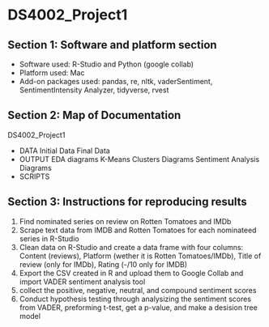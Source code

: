 # DS4002_Project1
## Section 1: Software and platform section
- Software used: R-Studio and Python (google collab)
- Platform used: Mac
- Add-on packages used: pandas, re, nltk, vaderSentiment, SentimentIntensity Analyzer, tidyverse, rvest

## Section 2: Map of Documentation

DS4002_Project1
- DATA 
  Initial Data
  Final Data
- OUTPUT
  EDA diagrams
  K-Means Clusters Diagrams
  Sentiment Analysis Diagrams
- SCRIPTS

## Section 3: Instructions for reproducing results

1. Find nominated series on review on Rotten Tomatoes and IMDb
2. Scrape text data from IMDB and Rotten Tomatoes for each nominateed series in R-Studio
3. Clean data on R-Studio and create a data frame with four columns: Content (reviews), Platform (wether it is Rotten Tomatoes/IMDb), Title of review (only for IMDb), Rating (-/10 only for IMDB)
4. Export the CSV created in R and upload them to Google Collab and import VADER sentiment analysis tool
5. collect the positive, negative, neutral, and compound sentiment scores
6. Conduct hypothesis testing through analysizing the sentiment scores from VADER, preforming t-test, get a p-value, and make a desision tree model

